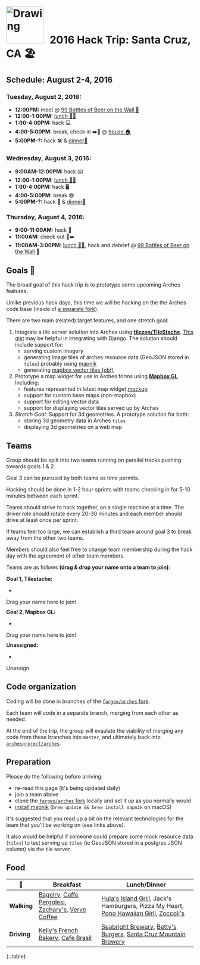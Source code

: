 # <img src="https://cdn.hyperdev.com/us-east-1%3A4de1905f-9bcc-459c-abfd-32ebad23c54c%2F11509357.png" alt="Drawing" style="width: 100px; margin-right:10px;"/> 2016 Hack Trip: Santa Cruz, CA 🏖

## Schedule: August 2-4, 2016

### Tuesday, August 2, 2016:
- **12:00PM:** meet @ [99 Bottles of Beer on the Wall 🍺](https://www.google.com/maps/place/99+Bottles+Of+Beer+On+The+Wall/@36.9735678,-122.0288055,17z/data=!3m1!4b1!4m5!3m4!1s0x808e402628a41b47:0x49097c3499bea3de!8m2!3d36.9735678!4d-122.0266168)
- **12:00-1:00PM:** [lunch 🍔🍴](#food)
- **1:00-4:00PM:** hack 💻
- **4:00-5:00PM:** break, check in ➡️🚪 @ [house 🏠](https://www.google.com/maps?ion=1&espv=2&q=116+Cedar+Street,+Santa+Cruz,+CA&bav=on.2,or.r_cp.&biw=1920&bih=1102&dpr=2&um=1&ie=UTF-8&sa=X&ved=0ahUKEwj7456Ul5TOAhWE5oMKHZrhAfAQ_AUIBigB)
- **5:00PM-?:** hack 🛠 & [dinner🍴](#food)

### Wednesday, August 3, 2016:
- **9:00AM-12:00PM:** hack ⌨️
- **12:00-1:00PM:** [lunch 🍕🍴](#food)
- **1:00-4:00PM:** hack 🖥
- **4:00-5:00PM:** break 😅
- **5:00PM-?:** hack 🤘 & [dinner🍴](#food)

### Thursday, August 4, 2016:
- **9:00-11:00AM:** hack 📱
- **11:00AM:** check out 🚪➡️
- **11:00AM-3:00PM:** [lunch 🌮🍴](#food), hack and debrief @ [99 Bottles of Beer on the Wall 🍺](https://www.google.com/maps/place/99+Bottles+Of+Beer+On+The+Wall/@36.9735678,-122.0288055,17z/data=!3m1!4b1!4m5!3m4!1s0x808e402628a41b47:0x49097c3499bea3de!8m2!3d36.9735678!4d-122.0266168)

## Goals 💯

The broad goal of this hack trip is to prototype some upcoming Arches features.

Unlike previous hack days, this time we will be hacking on the the Arches code base (inside of [a separate fork](https://github.com/fargeo/arches)).

There are two main (related) target features, and one stretch goal:

1. Integrate a tile server solution into Arches using **[tilezen/TileStache](https://github.com/tilezen/TileStache)**.  [This gist](https://gist.github.com/rburhum/4559323) may be helpful in integrating with Django.  The solution should include support for:
    - serving custom imagery
    - generating image tiles of arches resource data (GeoJSON stored in `tiles`) probably using [mapnik](http://mapnik.org/)
    - generating [mapbox vector tiles (pbf)](https://www.mapbox.com/vector-tiles/specification/)
2. Prototype a map widget for use in Arches forms using **[Mapbox GL](https://www.mapbox.com/mapbox-gl-js/api/)**.  Including:
    - features represented in latest map widget [mockup](http://archesproject.github.io/mockups/arches_widgets.html)
    - support for custom base maps (non-mapbox)
    - support for editing vector data
    - support for displaying vector tiles served up by Arches
3. *Stretch Goal:* Support for 3d geometries. A prototype solution for both:
    - storing 3d geometry data in Arches `tiles`
    - displaying 3d geometries on a web map

## Teams

Group should be split into two teams running on parallel tracks pushing towards goals 1 & 2.

Goal 3 can be pursued by both teams as time permits.

Hacking should be done in 1-2 hour sprints with teams checking in for 5-10 minutes between each sprint.

Teams should strive to hack together, on a single machine at a time.  The driver role should rotate every 20-30 minutes and each member should drive at least once per sprint.

If teams feel too large, we can establish a third team around goal 3 to break away from the other two teams.

Members should also feel free to change team membership during the hack day with the agreement of other team members.

Teams are as follows **(drag & drop your name onto a team to join)**:

<div data-bind="drop: {value: addToTile}">
    <strong>Goal 1, Tilestache:</strong>
    <ul data-bind="foreach:tileTeam">
        <li data-bind="text:name, drag: {value: $data}" class="draggable"></li>
    </ul>
    <div class="drop-target">Drag your name here to join!</div>
</div>
<div data-bind="drop: {value: addToClient}" style="margin-top:10px">
    <strong>Goal 2, Mapbox GL:</strong>
    <ul data-bind="foreach:clientTeam">
        <li data-bind="text:name, drag: {value: $data}" class="draggable"></li>
    </ul>
    <div class="drop-target">Drag your name here to join!</div>
</div>
<div data-bind="drop: {value: unassign}" style="margin-top:10px">
    <strong>Unassigned:</strong>
    <ul data-bind="foreach:unassignedTeam">
        <li data-bind="text:name, drag: {value: $data}" class="draggable"></li>
    </ul>
    <div class="drop-target">Unassign</div>
</div>

## Code organization

Coding will be done in branches of the [`fargeo/arches` fork](https://github.com/fargeo/arches).

Each team will code in a separate branch, merging from each other as needed.

At the end of the trip, the group will evaulate the viability of merging any code from these branches into `master`, and ultimately back into [`archesproject/arches`](https://github.com/archesproject/arches).

## Preparation

Please do the following before arriving:

- re-read this page (it's being updated daily)
- join a team above
- clone the [`fargeo/arches` fork](https://github.com/fargeo/arches) locally and set it up as you normally would
- [install mapnik](http://mapnik.org/pages/downloads.html) (`brew update && brew install mapnik` on macOS)

It's suggested that you read up a bit on the relevant technologies for the team that you'll be working on (see links above).

It also would be helpful if someone could prepare some mock resource data (`tiles`) to test serving up `tiles` (ie GeoJSON stored in a postgres JSON column) via the tile server.

## Food

🍴 | **Breakfast** | **Lunch/Dinner**
--- | --- | ---
**Walking** | [Bagelry](http://bagelrysantacruz.com/), [Caffe Pergolesi](http://www.theperg.com/), [Zachary's](http://www.zacharyssantacruz.com/), [Verve Coffee](http://vervecoffee.com/pages/locations-pacific-avenue) | [Hula's Island Grill](http://www.hulastiki.com/), Jack's Hamburgers, Pizza My Heart, [Pono Hawaiian Girll](http://www.ponohawaiiangrill.com/site/), [Zoccoli's](http://www.zoccolis.com/)
**Driving** | [Kelly's French Bakery](http://www.kellysfrenchbakery.com/), [Cafe Brasil](http://cafebrasil.us/index.html) | [Seabright Brewery](http://seabrightbrewery.com/), [Betty's Burgers](http://www.bettyburgers.com/), [Santa Cruz Mountain Brewery](http://www.scmbrew.com/)
{:.table}
